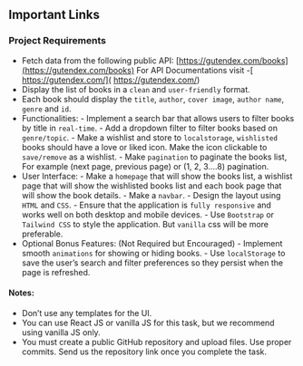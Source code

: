 ## Important Links

### Project Requirements
- Fetch data from the following public API:
[https://gutendex.com/books](https://gutendex.com/books)
           For API Documentations visit -[ https://gutendex.com/]( https://gutendex.com/)
- Display the list of books in a `clean` and `user-friendly` format.
- Each book should display the `title`, `author`, `cover image`, `author name`, `genre` and `id`.
- Functionalities:
      - Implement a search bar that allows users to filter books by title in `real-time`.
      - Add a dropdown filter to filter books based on `genre/topic`.
      - Make a wishlist and store to `localstorage`, `wishlisted` books should have a love or liked icon. Make the icon clickable to `save/remove` as a wishlist. 
      - Make `pagination` to paginate the books list, For example (next page, previous page) or (1, 2, 3….8) pagination. 
- User Interface:
      - Make a `homepage` that will show the books list, a wishlist page that will show the wishlisted books list and each book page that will show the book details. 
      - Make a `navbar`.
      - Design the layout using `HTML` and `CSS`.
      - Ensure that the application is `fully responsive` and works well on both desktop and mobile devices.
      - Use `Bootstrap` or `Tailwind CSS` to style the application. But `vanilla` css will be more preferable. 
- Optional Bonus Features: (Not Required but Encouraged)
      - Implement smooth `animations` for showing or hiding books.
      - Use `localStorage` to save the user’s search and filter preferences so they persist when the page is refreshed.
#### Notes:
- Don’t use any templates for the UI. 
- You can use React JS or vanilla JS for this task, but we recommend using vanilla JS only.
- You must create a public GitHub repository and upload files. Use proper commits. Send us the repository link once you complete the task. 
